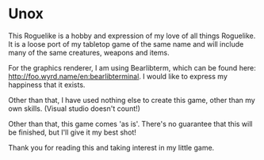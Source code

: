 # Unox
This Roguelike is a hobby and expression of my love of all things Roguelike. It is a loose port of my tabletop game of the same name and will include many of the same creatures, weapons and items. 

For the graphics renderer, I am using Bearlibterm, which can be found here: http://foo.wyrd.name/en:bearlibterminal. I would like to express my happiness that it exists.

Other than that, I have used nothing else to create this game, other than my own skills. (Visual studio doesn't count!) 

Other than that, this game comes 'as is'. There's no guarantee that this will be finished, but I'll give it my best shot! 


Thank you for reading this and taking interest in my little game. 
